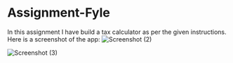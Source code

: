 # Assignment-Fyle

In this assignment I have build a tax calculator as per the given instructions.
Here is a screenshot of the app:
![Screenshot (2)](https://github.com/akanksha4711/Assignment-Fyle/assets/30208517/487fdd71-557f-4edc-8d0d-86710d7ab51b)

![Screenshot (3)](https://github.com/akanksha4711/Assignment-Fyle/assets/30208517/fbb4816f-5830-48e5-8639-c8156b11f653)

